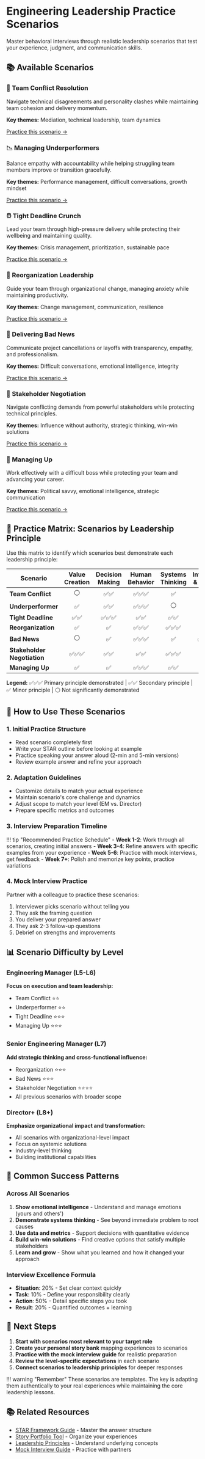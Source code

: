 # Engineering Leadership Practice Scenarios

Master behavioral interviews through realistic leadership scenarios that test your experience, judgment, and communication skills.

## 📚 Available Scenarios

<div class="grid cards">
  <div class="card">
    <h3>👥 Team Conflict Resolution</h3>
    <p>Navigate technical disagreements and personality clashes while maintaining team cohesion and delivery momentum.</p>
    <p><strong>Key themes:</strong> Mediation, technical leadership, team dynamics</p>
    <p><a href="./team-conflict-scenario/">Practice this scenario →</a></p>
  </div>

  <div class="card">
    <h3>📉 Managing Underperformers</h3>
    <p>Balance empathy with accountability while helping struggling team members improve or transition gracefully.</p>
    <p><strong>Key themes:</strong> Performance management, difficult conversations, growth mindset</p>
    <p><a href="./underperformer-scenario/">Practice this scenario →</a></p>
  </div>

  <div class="card">
    <h3>⏰ Tight Deadline Crunch</h3>
    <p>Lead your team through high-pressure delivery while protecting their wellbeing and maintaining quality.</p>
    <p><strong>Key themes:</strong> Crisis management, prioritization, sustainable pace</p>
    <p><a href="./tight-deadline-scenario/">Practice this scenario →</a></p>
  </div>

  <div class="card">
    <h3>🔄 Reorganization Leadership</h3>
    <p>Guide your team through organizational change, managing anxiety while maintaining productivity.</p>
    <p><strong>Key themes:</strong> Change management, communication, resilience</p>
    <p><a href="./reorg-scenario/">Practice this scenario →</a></p>
  </div>

  <div class="card">
    <h3>📰 Delivering Bad News</h3>
    <p>Communicate project cancellations or layoffs with transparency, empathy, and professionalism.</p>
    <p><strong>Key themes:</strong> Difficult conversations, emotional intelligence, integrity</p>
    <p><a href="./bad-news-scenario/">Practice this scenario →</a></p>
  </div>

  <div class="card">
    <h3>🤝 Stakeholder Negotiation</h3>
    <p>Navigate conflicting demands from powerful stakeholders while protecting technical principles.</p>
    <p><strong>Key themes:</strong> Influence without authority, strategic thinking, win-win solutions</p>
    <p><a href="./stakeholder-negotiation-scenario/">Practice this scenario →</a></p>
  </div>

  <div class="card">
    <h3>🎯 Managing Up</h3>
    <p>Work effectively with a difficult boss while protecting your team and advancing your career.</p>
    <p><strong>Key themes:</strong> Political savvy, emotional intelligence, strategic communication</p>
    <p><a href="./managing-up-scenario/">Practice this scenario →</a></p>
  </div>
</div>

## 🎯 Practice Matrix: Scenarios by Leadership Principle

Use this matrix to identify which scenarios best demonstrate each leadership principle:

| Scenario | Value Creation | Decision Making | Human Behavior | Systems Thinking | Integrity & Ethics |
|----------|:--------------:|:---------------:|:--------------:|:----------------:|:------------------:|
| **Team Conflict** | ⚪ | ✅✅ | ✅✅✅ | ✅ | ✅ |
| **Underperformer** | ✅ | ✅✅ | ✅✅✅ | ⚪ | ✅✅ |
| **Tight Deadline** | ✅✅ | ✅✅✅ | ✅✅ | ✅✅ | ✅ |
| **Reorganization** | ✅ | ✅ | ✅✅✅ | ✅✅✅ | ✅✅ |
| **Bad News** | ⚪ | ✅ | ✅✅✅ | ✅ | ✅✅✅ |
| **Stakeholder Negotiation** | ✅✅✅ | ✅✅ | ✅✅ | ✅✅✅ | ✅✅ |
| **Managing Up** | ✅ | ✅ | ✅✅✅ | ✅✅ | ✅✅ |

**Legend:** ✅✅✅ Primary principle demonstrated | ✅✅ Secondary principle | ✅ Minor principle | ⚪ Not significantly demonstrated

## 🎪 How to Use These Scenarios

### 1. **Initial Practice Structure**
- Read scenario completely first
- Write your STAR outline before looking at example
- Practice speaking your answer aloud (2-min and 5-min versions)
- Review example answer and refine your approach

### 2. **Adaptation Guidelines**
- Customize details to match your actual experience
- Maintain scenario's core challenge and dynamics
- Adjust scope to match your level (EM vs. Director)
- Prepare specific metrics and outcomes

### 3. **Interview Preparation Timeline**

!!! tip "Recommended Practice Schedule"
    - **Week 1-2**: Work through all scenarios, creating initial answers
    - **Week 3-4**: Refine answers with specific examples from your experience
    - **Week 5-6**: Practice with mock interviews, get feedback
    - **Week 7+**: Polish and memorize key points, practice variations

### 4. **Mock Interview Practice**
Partner with a colleague to practice these scenarios:
1. Interviewer picks scenario without telling you
2. They ask the framing question
3. You deliver your prepared answer
4. They ask 2-3 follow-up questions
5. Debrief on strengths and improvements

## 📊 Scenario Difficulty by Level

### Engineering Manager (L5-L6)
**Focus on execution and team leadership:**
- Team Conflict ⭐⭐
- Underperformer ⭐⭐
- Tight Deadline ⭐⭐⭐
- Managing Up ⭐⭐⭐

### Senior Engineering Manager (L7)
**Add strategic thinking and cross-functional influence:**
- Reorganization ⭐⭐⭐
- Bad News ⭐⭐⭐
- Stakeholder Negotiation ⭐⭐⭐⭐
- All previous scenarios with broader scope

### Director+ (L8+)
**Emphasize organizational impact and transformation:**
- All scenarios with organizational-level impact
- Focus on systemic solutions
- Industry-level thinking
- Building institutional capabilities

## 🔑 Common Success Patterns

### Across All Scenarios
1. **Show emotional intelligence** - Understand and manage emotions (yours and others')
2. **Demonstrate systems thinking** - See beyond immediate problem to root causes
3. **Use data and metrics** - Support decisions with quantitative evidence
4. **Build win-win solutions** - Find creative options that satisfy multiple stakeholders
5. **Learn and grow** - Show what you learned and how it changed your approach

### Interview Excellence Formula
- **Situation**: 20% - Set clear context quickly
- **Task**: 10% - Define your responsibility clearly
- **Action**: 50% - Detail specific steps you took
- **Result**: 20% - Quantified outcomes + learning

## 🚀 Next Steps

1. **Start with scenarios most relevant to your target role**
2. **Create your personal story bank** mapping experiences to scenarios
3. **Practice with the mock interview guide** for realistic preparation
4. **Review the level-specific expectations** in each scenario
5. **Connect scenarios to leadership principles** for deeper responses

!!! warning "Remember"
    These scenarios are templates. The key is adapting them authentically to your real experiences while maintaining the core leadership lessons.

## 📚 Related Resources

- [STAR Framework Guide](../tools/star-framework/) - Master the answer structure
- [Story Portfolio Tool](../tools/story-portfolio/) - Organize your experiences
- [Leadership Principles](../../level-1-first-principles/) - Understand underlying concepts
- [Mock Interview Guide](../tools/mock-interview-guide/) - Practice with partners